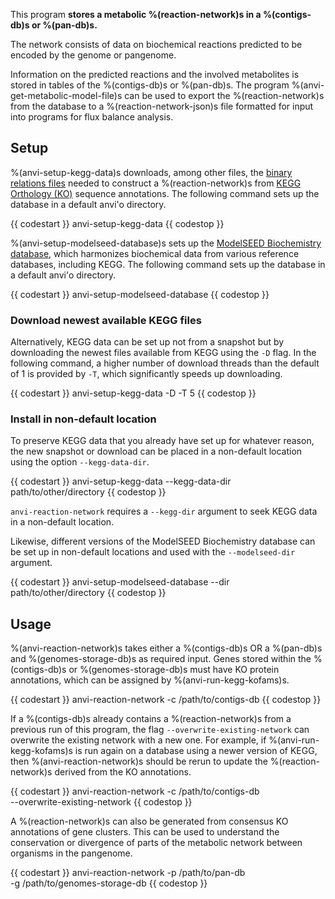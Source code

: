 This program **stores a metabolic %(reaction-network)s in a %(contigs-db)s or %(pan-db)s.**

The network consists of data on biochemical reactions predicted to be encoded by the genome or pangenome.

Information on the predicted reactions and the involved metabolites is stored in tables of the %(contigs-db)s or %(pan-db)s. The program %(anvi-get-metabolic-model-file)s can be used to export the %(reaction-network)s from the database to a %(reaction-network-json)s file formatted for input into programs for flux balance analysis.

## Setup

%(anvi-setup-kegg-data)s downloads, among other files, the [binary relations files](https://www.genome.jp/brite/br08906) needed to construct a %(reaction-network)s from [KEGG Orthology (KO)](https://www.genome.jp/kegg/ko.html) sequence annotations. The following command sets up the database in a default anvi'o directory.

{{ codestart }}
anvi-setup-kegg-data
{{ codestop }}

%(anvi-setup-modelseed-database)s sets up the [ModelSEED Biochemistry database](https://github.com/ModelSEED/ModelSEEDDatabase), which harmonizes biochemical data from various reference databases, including KEGG. The following command sets up the database in a default anvi'o directory.

{{ codestart }}
anvi-setup-modelseed-database
{{ codestop }}

### Download newest available KEGG files

Alternatively, KEGG data can be set up not from a snapshot but by downloading the newest files available from KEGG using the `-D` flag. In the following command, a higher number of download threads than the default of 1 is provided by `-T`, which significantly speeds up downloading.

{{ codestart }}
anvi-setup-kegg-data -D -T 5
{{ codestop }}

### Install in non-default location

To preserve KEGG data that you already have set up for whatever reason, the new snapshot or download can be placed in a non-default location using the option `--kegg-data-dir`.

{{ codestart }}
anvi-setup-kegg-data --kegg-data-dir path/to/other/directory
{{ codestop }}

`anvi-reaction-network` requires a `--kegg-dir` argument to seek KEGG data in a non-default location.

Likewise, different versions of the ModelSEED Biochemistry database can be set up in non-default locations and used with the `--modelseed-dir` argument.

{{ codestart }}
anvi-setup-modelseed-database --dir path/to/other/directory
{{ codestop }}

## Usage

%(anvi-reaction-network)s takes either a %(contigs-db)s OR a %(pan-db)s and %(genomes-storage-db)s as required input. Genes stored within the %(contigs-db)s or %(genomes-storage-db)s must have KO protein annotations, which can be assigned by %(anvi-run-kegg-kofams)s.

{{ codestart }}
anvi-reaction-network -c /path/to/contigs-db
{{ codestop }}

If a %(contigs-db)s already contains a %(reaction-network)s from a previous run of this program, the flag `--overwrite-existing-network` can overwrite the existing network with a new one. For example, if %(anvi-run-kegg-kofams)s is run again on a database using a newer version of KEGG, then %(anvi-reaction-network)s should be rerun to update the %(reaction-network)s derived from the KO annotations.

{{ codestart }}
anvi-reaction-network -c /path/to/contigs-db \
                      --overwrite-existing-network
{{ codestop }}

A %(reaction-network)s can also be generated from consensus KO annotations of gene clusters. This can be used to understand the conservation or divergence of parts of the metabolic network between organisms in the pangenome.

{{ codestart }}
anvi-reaction-network -p /path/to/pan-db \
                      -g /path/to/genomes-storage-db
{{ codestop }}